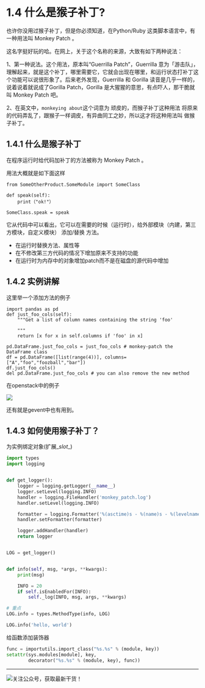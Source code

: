 # 1.4 什么是猴子补丁?

也许你没用过猴子补丁，但是你必须知道，在Python/Ruby 这类脚本语言中，有一种用法叫 Monkey Patch 。

这名字挺好玩的哈。在网上，关于这个名称的来源，大致有如下两种说法：

1、第一种说法。这个用法，原本叫“Guerrilla Patch”，Guerrilla 意为「游击队」，理解起来，就是这个补丁，哪里需要它，它就会出现在哪里，和运行状态打补丁这个功能可以说很形象了。后来老外发现，Guerrilla 和 Gorilla 读音是几乎一样的，说着说着就说成了Gorilla Patch，Gorilla 是大猩猩的意思，有点吓人，那干脆就叫 Monkey Patch 吧。

2、在英文中，`monkeying about`这个词意为 顽皮的，而猴子补丁这种用法 将原来的代码弄乱了，跟猴子一样调皮，有异曲同工之妙，所以这才将这种用法叫 做猴子补丁。

## 1.4.1 什么是猴子补丁

在程序运行时给代码加补丁的方法被称为 Monkey Patch 。

用法大概就是如下面这样
```
from SomeOtherProduct.SomeModule import SomeClass

def speak(self):
    print（"ok!"）

SomeClass.speak = speak
```

它从代码中可以看出，它可以在需要的时候（运行时），给外部模块（内建，第三方模块，自定义模块） 添加/替换 方法。

- 在运行时替换方法、属性等
- 在不修改第三方代码的情况下增加原来不支持的功能
- 在运行时为内存中的对象增加patch而不是在磁盘的源代码中增加

## 1.4.2 实例讲解

这里举一个添加方法的例子
```
import pandas as pd
def just_foo_cols(self):
    """Get a list of column names containing the string 'foo'

    """
    return [x for x in self.columns if 'foo' in x]

pd.DataFrame.just_foo_cols = just_foo_cols # monkey-patch the DataFrame class
df = pd.DataFrame([list(range(4))], columns=["A","foo","foozball","bar"])
df.just_foo_cols()
del pd.DataFrame.just_foo_cols # you can also remove the new method
```

在openstack中的例子

![](http://image.python-online.cn/20190404215330.png)

还有就是gevent中也有用到。

## 1.4.3 如何使用猴子补丁？

为实例绑定对象(扩展\__slot__)

```python
import types
import logging


def get_logger():
    logger = logging.getLogger(__name__)
    logger.setLevel(logging.INFO)
    handler = logging.FileHandler('monkey_patch.log')
    handler.setLevel(logging.INFO)

    formatter = logging.Formatter('%(asctime)s - %(name)s - %(levelname)s - %(message)s')
    handler.setFormatter(formatter)

    logger.addHandler(handler)
    return logger


LOG = get_logger()


def info(self, msg, *args, **kwargs):
    print(msg)

    INFO = 20
    if self.isEnabledFor(INFO):
        self._log(INFO, msg, args, **kwargs)

# 重点
LOG.info = types.MethodType(info, LOG)

LOG.info('hello, world')
```

给函数添加装饰器

```python
func = importutils.import_class("%s.%s" % (module, key))
setattr(sys.modules[module], key,
        decorator("%s.%s" % (module, key), func))
```



---

![关注公众号，获取最新干货！](http://image.python-online.cn/20191117142849.png)
